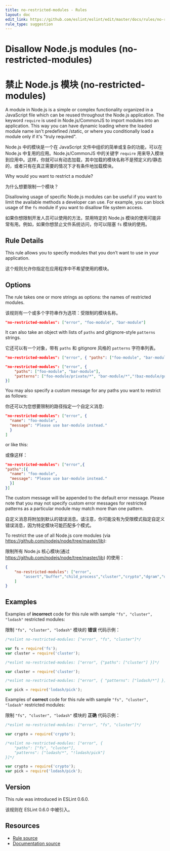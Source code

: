 ```yaml
---
title: no-restricted-modules - Rules
layout: doc
edit_link: https://github.com/eslint/eslint/edit/master/docs/rules/no-restricted-modules.md
rule_type: suggestion
---
```

<!-- Note: No pull requests accepted for this file. See README.md in the root directory for details. -->

# Disallow Node.js modules (no-restricted-modules)

# 禁止 Node.js 模块 (no-restricted-modules)

A module in Node.js is a simple or complex functionality organized in a JavaScript file which can be reused throughout the Node.js
application. The keyword `require` is used in Node.js/CommonJS to import modules into an application. This way you can have dynamic loading where the loaded module name isn't predefined /static, or where you conditionally load a module only if it's "truly required".

Node.js 中的模块是一个在 JavaScript 文件中组织的简单或复杂的功能，可以在 Node.js 中复用的应用。Node.js/CommonJS 中的关键字 `require` 用来导入模块到应用中。这样，你就可以有动态加载，其中加载的模块名称不是预定义的/静态的，或者只有在真正需要的情况下才有条件地加载模块。

Why would you want to restrict a module?

为什么想要限制一个模块？

Disallowing usage of specific Node.js modules can be useful if you want to limit the available methods a developer can use. For example, you can block usage of the `fs` module if you want to disallow file system access.

如果你想限制开发人员可以使用的方法，禁用特定的 Node.js 模块的使用可能非常有用。例如，如果你想禁止文件系统访问，你可以阻塞 `fs` 模块的使用。

## Rule Details

This rule allows you to specify modules that you don’t want to use in your application.

这个规则允许你指定在应用程序中不希望使用的模块。

## Options

The rule takes one or more strings as options: the names of restricted modules.

该规则有一个或多个字符串作为选项：受限制的模块名称。

```json
"no-restricted-modules": ["error", "foo-module", "bar-module"]
```

It can also take an object with lists of `paths` and gitignore-style `patterns` strings.

它还可以有一个对象，带有 `paths` 和 gitignore 风格的 `patterns` 字符串列表。

```json
"no-restricted-modules": ["error", { "paths": ["foo-module", "bar-module"] }]
```

```json
"no-restricted-modules": ["error", {
    "paths": ["foo-module", "bar-module"],
    "patterns": ["foo-module/private/*", "bar-module/*","!baz-module/good"]
}]
```

You may also specify a custom message for any paths you want to restrict as follows:

你还可以为您想要限制的路径指定一个自定义消息:

```json
"no-restricted-modules": ["error", {
  "name": "foo-module",
  "message": "Please use bar-module instead."
  }
]
```

or like this:

或像这样：

```json
"no-restricted-modules": ["error",{
"paths":[{
  "name": "foo-module",
  "message": "Please use bar-module instead."
  }]
}]
```

The custom message will be appended to the default error message. Please note that you may not specify custom error messages for restricted patterns as a particular module may match more than one pattern.

自定义消息将附加到默认的错误消息。请注意，你可能没有为受限模式指定自定义错误消息，因为特定模块可能匹配多个模式。

To restrict the use of all Node.js core modules (via https://github.com/nodejs/node/tree/master/lib):

限制所有 Node.js 核心模块(通过 https://github.com/nodejs/node/tree/master/lib) 的使用：

```json
{
    "no-restricted-modules": ["error",
        "assert","buffer","child_process","cluster","crypto","dgram","dns","domain","events","freelist","fs","http","https","module","net","os","path","punycode","querystring","readline","repl","smalloc","stream","string_decoder","sys","timers","tls","tracing","tty","url","util","vm","zlib"
    ]
}
```

## Examples

Examples of **incorrect** code for this rule  with sample `"fs", "cluster", "lodash"` restricted modules:

限制 `"fs", "cluster", "lodash"` 模块的 **错误** 代码示例：

```js
/*eslint no-restricted-modules: ["error", "fs", "cluster"]*/

var fs = require('fs');
var cluster = require('cluster');
```

```js
/*eslint no-restricted-modules: ["error", {"paths": ["cluster"] }]*/

var cluster = require('cluster');
```

```js
/*eslint no-restricted-modules: ["error", { "patterns": ["lodash/*"] }]*/

var pick = require('lodash/pick');
```

Examples of **correct** code for this rule with sample `"fs", "cluster", "lodash"` restricted modules:

限制 `"fs", "cluster", "lodash"` 模块的 **正确** 代码示例：

```js
/*eslint no-restricted-modules: ["error", "fs", "cluster"]*/

var crypto = require('crypto');
```

```js
/*eslint no-restricted-modules: ["error", {
    "paths": ["fs", "cluster"],
    "patterns": ["lodash/*", "!lodash/pick"]
}]*/

var crypto = require('crypto');
var pick = require('lodash/pick');
```

## Version

This rule was introduced in ESLint 0.6.0.

该规则在 ESLint 0.6.0 中被引入。

## Resources

* [Rule source](https://github.com/eslint/eslint/tree/master/lib/rules/no-restricted-modules.js)
* [Documentation source](https://github.com/eslint/eslint/tree/master/docs/rules/no-restricted-modules.md)
